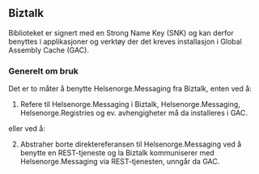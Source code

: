 ## Biztalk

Biblioteket er signert med en Strong Name Key (SNK) og kan derfor benyttes i applikasjoner og verktøy der det kreves installasjon i Global Assembly Cache (GAC).

### Generelt om bruk
Det er to måter å benytte Helsenorge.Messaging fra Biztalk, enten ved å:
1. Refere til Helsenorge.Messaging i Biztalk, Helsenorge.Messaging, Helsenorge.Registries og ev. avhengigheter må da installeres i GAC.

eller ved å:

2. Abstraher borte direktereferansen til Helsenorge.Messaging ved å benytte en REST-tjeneste og la Biztalk kommuniserer med Helsenorge.Messaging via REST-tjenesten, unngår da GAC.
